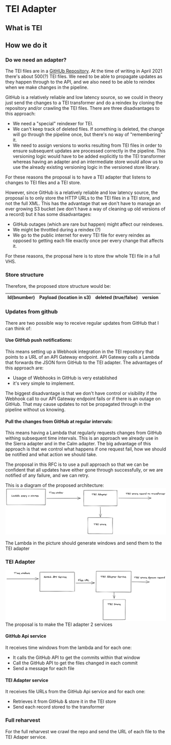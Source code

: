 # TEI Adapter

## What is TEI
## How we do it
### Do we need an adapter?

The TEI files are in a [GitHUb Repository](https://github.com/wellcomecollection/wellcome-collection-tei). 
At the time of writing in April 2021 there's about 500(?) TEI files.
We need to be able to propagate updates as they happen through to the API, and we also need to be able to
reindex when we make changes in the pipeline. 

GitHub is a relatively reliable and low latency source, so we could in theory just send the changes to a TEI transformer 
and do a reindex by cloning the repository and/or crawling the TEI files. 
There are three disadvantages to this approach:
- We need a "special" reindexer for TEI.
- We can't keep track of deleted files. If something is deleted, the change will go through the pipeline once, 
  but there's no way of "remembering" it.
- We need to assign versions to works resulting from TEI files in order to ensure subsequent updates are 
  processed correctly in the pipeline. This versioning logic would have to be added explicitly to the 
  TEI transformer whereas having an adapter and an intermediate store would allow us to use the already existing versioning
  logic in the versioned store library.
  
For these reasons the proposal is to have a TEI adapter that listens to changes to TEI files and a TEI store.

However, since GitHub is a relatively reliable and low latency source, the proposal is to only store the HTTP URLs
to the TEI files in a TEI store, and not the full XML. This has the advantage that we don't have to manage an 
ever growing S3 bucket (we don't have a way of cleaning up old versions of a record) but it has some disadvantages:
- GitHub outages (which are rare but happen) might affect our reindexes.
- We might be throttled during a reindex (?)
- We go to the public internet for every TEI file for every reindex as opposed to getting each file exactly once 
  per every change that affects it.
  
For these reasons, the proposal here is to store thw whole TEI file in a full VHS.
### Store structure

Therefore, the proposed store structure would be:

| Id(bnumber) | Payload (location in s3) | deleted (true/false) | version |
| ----------- | ------------------------ | ---------------------| --------|

### Updates from github

There are two possible way to receive regular updates from GitHub that I can think of:

#### Use GitHub push notifications:
  
This means setting up a Webhook integration in the TEI repository that points to a URL of an API Gateway endpoint. 
API Gateway calls a Lambda that forwards the JSON form GitHub to the TEI adapter. The advantages of this approach are: 
- Usage of Webhooks in GitHub is very established 
- it's very simple to implement. 
  

The biggest disadvantage is that we don't have control or visibility if the Webhook call to our API Gateway endpoint
  fails or if there is an outage on GitHub. That may cause updates to not be propagated through in the pipeline
  without us knowing.

#### Pull the changes from GitHub at regular intervals:
  
This means having a Lambda that regularly requests changes from GitHub withing subsequent time intervals. 
This is an approach we already use in the Sierra adapter and in the Calm adapter.
The big advantage of this approach is that we control what happens if one request fail, how we should be notified
and what action we should take.

The proposal in this RFC is to use a pull approach so that we can be confident that all updates have either gone through
successfully, or we are notified of any failure, and we can retry.

This is a diagram of the proposed architecture: ![](architecture.png)

The Lambda in the picture should generate windows and send them to the TEI adapter

### TEI Adapter
![](tei_adapter_stack.png)
The proposal is to make the TEI adapter 2 services
#### GitHub Api service

It receives time windows from the lambda and for each one:
  
- It calls the GitHub API to get the commits within that window
- Call the GitHub API to get the files changed in each commit
- Send a message for each file


####  TEI Adapter service

It receives file URLs from the GitHub Api service and for each one:

- Retrieves it from GitHub & store it in the TEI store
- Send each record stored to the transformer

### Full reharvest

For the full reharvest we crawl the repo and send the URL of each file to the TEI Adaper service.


